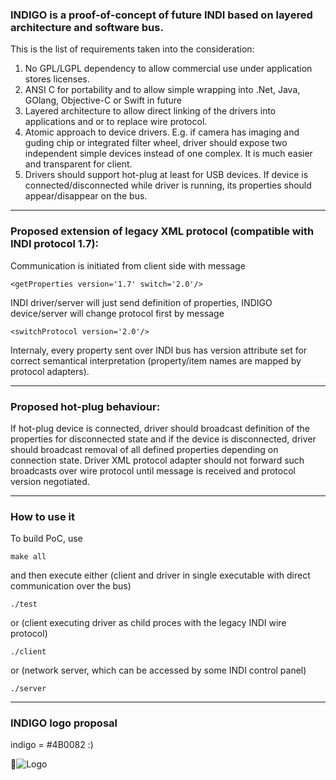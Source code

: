 ### INDIGO is a proof-of-concept of future INDI based on layered architecture and software bus.

This is the list of requirements taken into the consideration:

1. No GPL/LGPL dependency to allow commercial use under application stores licenses.
2. ANSI C for portability and to allow simple wrapping into .Net, Java, GOlang, Objective-C or Swift in future
3. Layered architecture to allow direct linking of the drivers into applications and or to replace wire protocol.
4. Atomic approach to device drivers. E.g. if camera has imaging and guding chip or integrated filter wheel, driver should expose two independent simple devices instead of one complex. It is much easier and transparent for client.
5. Drivers should support hot-plug at least for USB devices. If device is connected/disconnected while driver is running, its properties should appear/disappear on the bus.

------------------------------------------------------------------------------------------------

### Proposed extension of legacy XML protocol (compatible with INDI protocol 1.7):

Communication is initiated from client side with message

`<getProperties version='1.7' switch='2.0'/>`

INDI driver/server will just send definition of properties, INDIGO device/server will change protocol first by message

`<switchProtocol version='2.0'/>`

Internaly, every property sent over INDI bus has version attribute set for correct semantical interpretation (property/item names are mapped by protocol adapters).

------------------------------------------------------------------------------------------------

### Proposed hot-plug behaviour:

If hot-plug device is connected, driver should broadcast definition of the properties for disconnected state and if the device is disconnected, driver should broadcast removal of all defined properties depending on connection state. Driver XML protocol adapter should not forward such broadcasts over wire protocol until <getProperties/> message is received and protocol version negotiated.

------------------------------------------------------------------------------------------------

### How to use it

To build PoC, use

`make all`

and then execute either (client and driver in single executable with direct communication over the bus)

`./test`

or (client executing driver as child proces with the legacy INDI wire protocol)

`./client`

or (network server, which can be accessed by some INDI control panel)

`./server`

------------------------------------------------------------------------------------------------

### INDIGO logo proposal

indigo = #4B0082 :)

![Logo](http://www.indigo-astronomy.org/images/logo.png)

